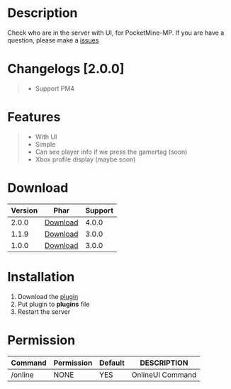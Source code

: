 # Description
Check who are in the server with UI, for PocketMine-MP. If you are have a question, please make a [issues](https://github.com/Kylan1940/OnlineUI/issues/new)

# Changelogs [2.0.0]
>- Support PM4

# Features
>- With UI
>- Simple
>- Can see player info if we press the gamertag (soon)
>- Xbox profile display (maybe soon)

# Download
| Version | Phar | Support |
|---|---|---|
| 2.0.0 | [Download](https://github.com/Kylan1940/OnlineUI/releases/download/2.0.0/OnlineUI_v2.0.0.phar) | 4.0.0 |
| 1.1.9 | [Download](https://github.com/Kylan1940/OnlineUI/releases/download/1.1.9/OnlineUI_v1.1.9.phar) | 3.0.0 |
| 1.0.0 | [Download](https://github.com/Kylan1940/OnlineUI/releases/download/1.0.0/OnlineUI_v1.0.0.phar) | 3.0.0 |

# Installation
1. Download the [plugin](https://github.com/Kylan1940/OnlineUI/releases/download/OnlineUI/OnlineUI_v2.0.0.phar)
2. Put plugin to **plugins** file
3. Restart the server

# Permission
| Command | Permission | Default | DESCRIPTION |
|---|---|---|---|
| /online | NONE | YES | OnlineUI Command |
